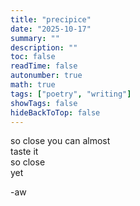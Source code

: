 ```yaml
---
title: "precipice"
date: "2025-10-17"
summary: ""
description: ""
toc: false
readTime: false
autonumber: true
math: true
tags: ["poetry", "writing"]
showTags: false
hideBackToTop: false
---
```


so close you can almost  
taste it  
so close  
yet  


-aw